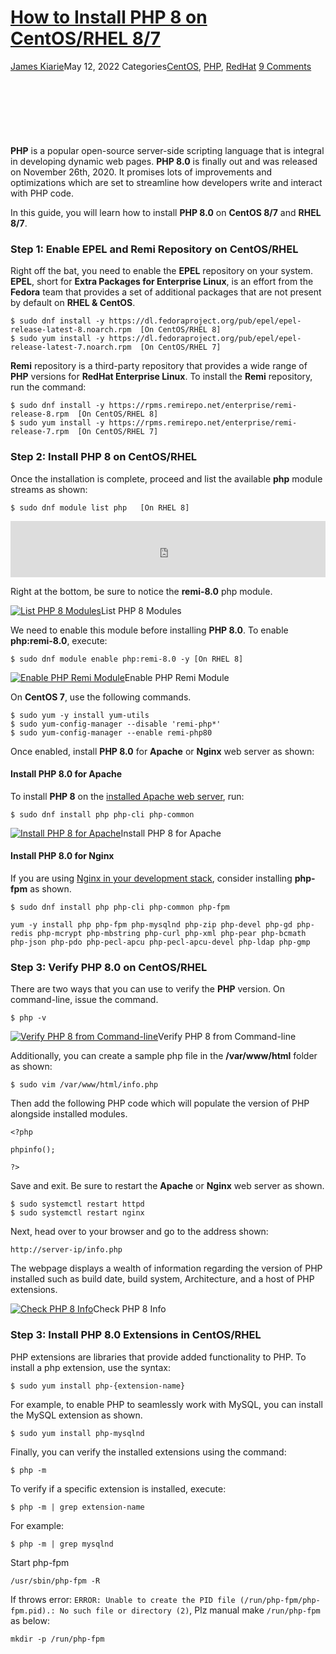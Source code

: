 # [How to Install PHP 8 on CentOS/RHEL 8/7](https://www.tecmint.com/install-php-8-on-centos/)

[James Kiarie](https://www.tecmint.com/author/james2030kiarie/)May 12, 2022 Categories[CentOS](https://www.tecmint.com/category/linux-distros/centos/), [PHP](https://www.tecmint.com/category/php/), [RedHat](https://www.tecmint.com/category/linux-distros/redhat/) [9 Comments](https://www.tecmint.com/install-php-8-on-centos/#comments)

<iframe id="google_ads_iframe_/15184186,18758028/tecmint_leaderboard_article_top_0" name="google_ads_iframe_/15184186,18758028/tecmint_leaderboard_article_top_0" title="3rd party ad content" width="728" height="90" scrolling="no" marginwidth="0" marginheight="0" frameborder="0" role="region" aria-label="Advertisement" tabindex="0" srcdoc="" data-google-container-id="2" data-amx-adroot="5hpdwc95th1lh3ebzz" data-adloox-type="slot" data-adloox-sid="37296634714" style="border: 0px; margin: 0px; padding: 0px; max-width: none; vertical-align: bottom;"></iframe>

**PHP** is a popular open-source server-side scripting language that is integral in developing dynamic web pages. **PHP 8.0** is finally out and was released on November 26th, 2020. It promises lots of improvements and optimizations which are set to streamline how developers write and interact with PHP code.

In this guide, you will learn how to install **PHP 8.0** on **CentOS 8/7** and **RHEL 8/7**.

### Step 1: Enable EPEL and Remi Repository on CentOS/RHEL

Right off the bat, you need to enable the **EPEL** repository on your system. **EPEL**, short for **Extra Packages for Enterprise Linux**, is an effort from the **Fedora** team that provides a set of additional packages that are not present by default on **RHEL & CentOS**.

```shell
$ sudo dnf install -y https://dl.fedoraproject.org/pub/epel/epel-release-latest-8.noarch.rpm  [On CentOS/RHEL 8]
$ sudo yum install -y https://dl.fedoraproject.org/pub/epel/epel-release-latest-7.noarch.rpm  [On CentOS/RHEL 7]
```

**Remi** repository is a third-party repository that provides a wide range of **PHP** versions for **RedHat Enterprise Linux**. To install the **Remi** repository, run the command:

```
$ sudo dnf install -y https://rpms.remirepo.net/enterprise/remi-release-8.rpm  [On CentOS/RHEL 8]
$ sudo yum install -y https://rpms.remirepo.net/enterprise/remi-release-7.rpm  [On CentOS/RHEL 7]
```

### Step 2: Install PHP 8 on CentOS/RHEL

Once the installation is complete, proceed and list the available **php** module streams as shown:

```
$ sudo dnf module list php   [On RHEL 8]
```

<iframe frameborder="0" src="https://d6483034fe97bea394a5dac33a9787b1.safeframe.googlesyndication.com/safeframe/1-0-38/html/container.html" id="google_ads_iframe_/15184186,18758028/tecmint_incontent_0" title="3rd party ad content" name="" scrolling="no" marginwidth="0" marginheight="0" width="728" height="90" data-is-safeframe="true" sandbox="allow-forms allow-popups allow-popups-to-escape-sandbox allow-same-origin allow-scripts allow-top-navigation-by-user-activation" role="region" aria-label="Advertisement" tabindex="0" data-google-container-id="3" data-load-complete="true" style="border: 0px; margin: 0px; padding: 0px; max-width: 100%; vertical-align: bottom;"></iframe>

Right at the bottom, be sure to notice the **remi-8.0** php module.

[![List PHP 8 Modules](https://www.tecmint.com/wp-content/uploads/2020/12/List-PHP-8-Modules.png)](https://www.tecmint.com/wp-content/uploads/2020/12/List-PHP-8-Modules.png)List PHP 8 Modules

We need to enable this module before installing **PHP 8.0**. To enable **php:remi-8.0**, execute:

```
$ sudo dnf module enable php:remi-8.0 -y [On RHEL 8]
```

[![Enable PHP Remi Module](https://www.tecmint.com/wp-content/uploads/2020/12/Enable-PHP-Remi-Repository.png)](https://www.tecmint.com/wp-content/uploads/2020/12/Enable-PHP-Remi-Repository.png)Enable PHP Remi Module

On **CentOS 7**, use the following commands.

```shell
$ sudo yum -y install yum-utils
$ sudo yum-config-manager --disable 'remi-php*'
$ sudo yum-config-manager --enable remi-php80
```

Once enabled, install **PHP 8.0** for **Apache** or **Nginx** web server as shown:

#### Install PHP 8.0 for Apache

To install **PHP 8** on the [installed Apache web server](https://www.tecmint.com/install-apache-with-virtual-host-on-centos-8/), run:

```
$ sudo dnf install php php-cli php-common
```

[![Install PHP 8 for Apache](https://www.tecmint.com/wp-content/uploads/2020/12/Install-PHP-8-for-Apache.png)](https://www.tecmint.com/wp-content/uploads/2020/12/Install-PHP-8-for-Apache.png)Install PHP 8 for Apache

#### Install PHP 8.0 for Nginx

If you are using [Nginx in your development stack](https://www.tecmint.com/install-nginx-on-centos-8/), consider installing **php-fpm** as shown.

```
$ sudo dnf install php php-cli php-common php-fpm
```



```shell
yum -y install php php-fpm php-mysqlnd php-zip php-devel php-gd php-redis php-mcrypt php-mbstring php-curl php-xml php-pear php-bcmath php-json php-pdo php-pecl-apcu php-pecl-apcu-devel php-ldap php-gmp
```



### Step 3: Verify PHP 8.0 on CentOS/RHEL

There are two ways that you can use to verify the **PHP** version. On command-line, issue the command.

```
$ php -v
```

[![Verify PHP 8 from Command-line](https://www.tecmint.com/wp-content/uploads/2020/12/Verify-PHP-8-in-CentOS.png)](https://www.tecmint.com/wp-content/uploads/2020/12/Verify-PHP-8-in-CentOS.png)Verify PHP 8 from Command-line

Additionally, you can create a sample php file in the **/var/www/html** folder as shown:

```
$ sudo vim /var/www/html/info.php
```

Then add the following PHP code which will populate the version of PHP alongside installed modules.

```
<?php

phpinfo();

?>
```

Save and exit. Be sure to restart the **Apache** or **Nginx** web server as shown.

```
$ sudo systemctl restart httpd
$ sudo systemctl restart nginx
```

Next, head over to your browser and go to the address shown:

```
http://server-ip/info.php
```

The webpage displays a wealth of information regarding the version of PHP installed such as build date, build system, Architecture, and a host of PHP extensions.

[![Check PHP 8 Info](https://www.tecmint.com/wp-content/uploads/2020/12/Check-PHP-8-Info-CentOS.png)](https://www.tecmint.com/wp-content/uploads/2020/12/Check-PHP-8-Info-CentOS.png)Check PHP 8 Info

### Step 3: Install PHP 8.0 Extensions in CentOS/RHEL

PHP extensions are libraries that provide added functionality to PHP. To install a php extension, use the syntax:

```
$ sudo yum install php-{extension-name}
```

For example, to enable PHP to seamlessly work with MySQL, you can install the MySQL extension as shown.

```
$ sudo yum install php-mysqlnd
```

Finally, you can verify the installed extensions using the command:

```
$ php -m
```

To verify if a specific extension is installed, execute:

```
$ php -m | grep extension-name
```

For example:

```
$ php -m | grep mysqlnd
```

Start php-fpm

```shell
/usr/sbin/php-fpm -R  
```

If throws error: `ERROR: Unable to create the PID file (/run/php-fpm/php-fpm.pid).: No such file or directory (2)`, Plz manual make `/run/php-fpm` as below:

```shell
mkdir -p /run/php-fpm
```



